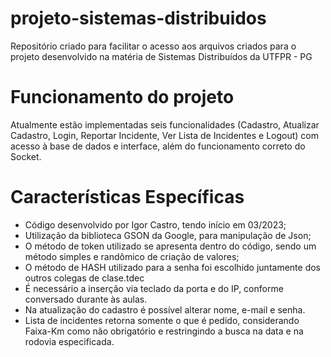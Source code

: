 # projeto-sistemas-distribuidos
Repositório criado para facilitar o acesso aos arquivos criados para o projeto desenvolvido na matéria de Sistemas Distribuídos da UTFPR - PG

# Funcionamento do projeto
  Atualmente estão implementadas seis funcionalidades (Cadastro, Atualizar Cadastro, Login, Reportar Incidente, Ver Lista de Incidentes e Logout) com acesso à base de dados e interface, além do funcionamento correto do Socket.
  
# Características Específicas
- Código desenvolvido por Igor Castro, tendo início em 03/2023;
- Utilização da biblioteca GSON da Google, para manipulação de Json;
- O método de token utilizado se apresenta dentro do código, sendo um método simples e randômico de criação de valores;
- O método de HASH utilizado para a senha foi escolhido juntamente dos outros colegas de clase.tdec
- É necessário a inserção via teclado da porta e do IP, conforme conversado durante às aulas.
- Na atualização do cadastro é possível alterar nome, e-mail e senha.
- Lista de incidentes retorna somente o que é pedido, considerando Faixa-Km como não obrigatório e restringindo a busca na data e na rodovia especificada.